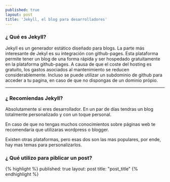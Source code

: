 ```yaml
---
published: true
layout: post
title: 'Jekyll, el blog para desarrolladores'
---
```

### ¿ Qué es Jekyll?
Jekyll es un generador estático diseñado para blogs. La parte más interesante de Jekyl es su integración con github-pages. Esta plataforma permite tener un blog de una forma rápida y ser hospedado gratuitamente en la plataforma github-pages. A causa de que el coste del hosting es gratuito, los gastos asociados al mantenimiento se reducen considerablemente. Incluso se puede utilizar un subdominio de github para acceder a tu pagina, en caso de que no dispongas de un dominio própio.

----------------------------

### ¿ Recomiendas Jekyll?
Absolutamente si eres desarrollador. En un par de días tendras un blog totalmente personalizado y con un toque personal.

En caso de que no tengas muchos conocimientos sobre páginas web te recomendaría que utilizaras wordpress o blogger. 

Existen otras plataformas, pero esas dos son las mas populares, por ende, hay mas temas para personalizarlos.





### ¿ Qué utilizo para piblicar un post?


{% highlight  %}
published: true
layout: post
title:  "post_title"
{% endhighlight %}











